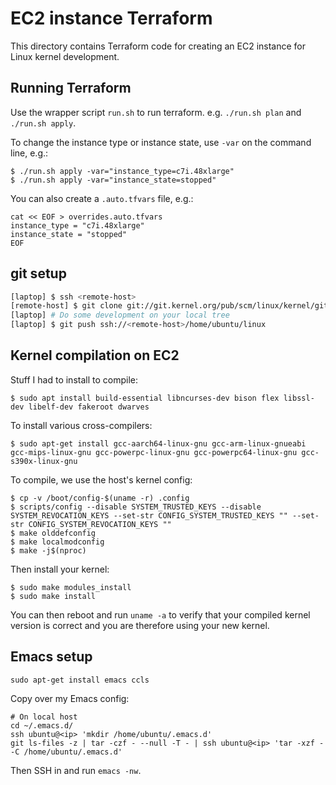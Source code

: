 # EC2 instance Terraform

This directory contains Terraform code for creating an EC2 instance for Linux kernel development.

## Running Terraform

Use the wrapper script `run.sh` to run terraform. e.g. `./run.sh plan` and `./run.sh apply`.

To change the instance type or instance state, use `-var` on the command line, e.g.:

```
$ ./run.sh apply -var="instance_type=c7i.48xlarge"
$ ./run.sh apply -var="instance_state=stopped"
```

You can also create a `.auto.tfvars` file, e.g.:

```
cat << EOF > overrides.auto.tfvars
instance_type = "c7i.48xlarge"
instance_state = "stopped"
EOF
```

## git setup

```sh
[laptop] $ ssh <remote-host>
[remote-host] $ git clone git://git.kernel.org/pub/scm/linux/kernel/git/torvalds/linux.git
[laptop] # Do some development on your local tree
[laptop] $ git push ssh://<remote-host>/home/ubuntu/linux
```

## Kernel compilation on EC2

Stuff I had to install to compile:

```
$ sudo apt install build-essential libncurses-dev bison flex libssl-dev libelf-dev fakeroot dwarves
```

To install various cross-compilers:

```
$ sudo apt-get install gcc-aarch64-linux-gnu gcc-arm-linux-gnueabi gcc-mips-linux-gnu gcc-powerpc-linux-gnu gcc-powerpc64-linux-gnu gcc-s390x-linux-gnu
```

To compile, we use the host's kernel config:

```
$ cp -v /boot/config-$(uname -r) .config
$ scripts/config --disable SYSTEM_TRUSTED_KEYS --disable SYSTEM_REVOCATION_KEYS --set-str CONFIG_SYSTEM_TRUSTED_KEYS "" --set-str CONFIG_SYSTEM_REVOCATION_KEYS ""
$ make olddefconfig
$ make localmodconfig
$ make -j$(nproc)
```

Then install your kernel:

```
$ sudo make modules_install
$ sudo make install
```

You can then reboot and run `uname -a` to verify that your compiled kernel version is correct and you are therefore using your new kernel.

## Emacs setup

```
sudo apt-get install emacs ccls
```

Copy over my Emacs config:

```
# On local host
cd ~/.emacs.d/
ssh ubuntu@<ip> 'mkdir /home/ubuntu/.emacs.d'
git ls-files -z | tar -czf - --null -T - | ssh ubuntu@<ip> 'tar -xzf - -C /home/ubuntu/.emacs.d'
```

Then SSH in and run `emacs -nw`.

